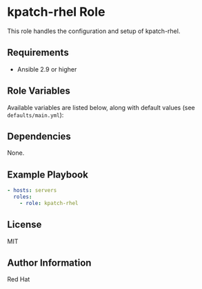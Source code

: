 # kpatch-rhel Role

This role handles the configuration and setup of kpatch-rhel.

## Requirements

- Ansible 2.9 or higher

## Role Variables

Available variables are listed below, along with default values (see `defaults/main.yml`):

## Dependencies

None.

## Example Playbook

```yaml
- hosts: servers
  roles:
    - role: kpatch-rhel
```

## License

MIT

## Author Information

Red Hat
